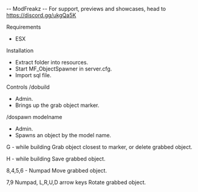 -- ModFreakz
-- For support, previews and showcases, head to https://discord.gg/ukgQa5K

Requirements
- ESX

Installation
- Extract folder into resources.
- Start MF_ObjectSpawner in server.cfg.
- Import sql file.

Controls
/dobuild
- Admin.
- Brings up the grab object marker.

/dospawn modelname
- Admin.
- Spawns an object by the model name.

G - while building
Grab object closest to marker, or delete grabbed object.

H - while building
Save grabbed object.

8,4,5,6 - Numpad
Move grabbed object.

7,9 Numpad, L,R,U,D arrow keys
Rotate grabbed object.